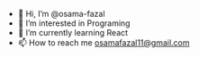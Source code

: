 - 👋 Hi, I’m @osama-fazal
- 👀 I’m interested in Programing
- 🌱 I’m currently learning React
- 📫 How to reach me osamafazal11@gmail.com

<!---
osama-fazal/osama-fazal is a ✨ special ✨ repository because its `README.md` (this file) appears on your GitHub profile.
You can click the Preview link to take a look at your changes.
--->
